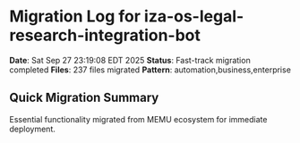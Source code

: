 # Migration Log for iza-os-legal-research-integration-bot

**Date**: Sat Sep 27 23:19:08 EDT 2025
**Status**: Fast-track migration completed
**Files**:      237 files migrated
**Pattern**: automation,business,enterprise

## Quick Migration Summary
Essential functionality migrated from MEMU ecosystem for immediate deployment.
